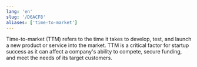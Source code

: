 ```yaml
---
lang: 'en'
slug: '/D6ACF8'
aliases: ['time-to-market']
---
```


Time-to-market (TTM) refers to the time it takes to develop, test, and launch a new product or service into the market. TTM is a critical factor for startup success as it can affect a company's ability to compete, secure funding, and meet the needs of its target customers.
